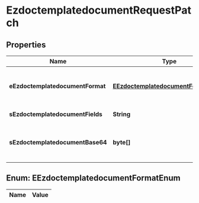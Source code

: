 

# EzdoctemplatedocumentRequestPatch

## Properties

Name | Type | Description | Notes
------------ | ------------- | ------------- | -------------
**eEzdoctemplatedocumentFormat** | [**EEzdoctemplatedocumentFormatEnum**](#EEzdoctemplatedocumentFormatEnum) | Indicates the format of the template.  This field is Required when sEzdoctemplatedocumentBase64 is set. |  [optional]
**sEzdoctemplatedocumentFields** | **String** | List of field in Ezdoctemplatedocument |  [optional]
**sEzdoctemplatedocumentBase64** | **byte[]** | The Base64 encoded binary content of the document.  This field is Required when eEzdoctemplatedocumentFormat is set. |  [optional]


## Enum: EEzdoctemplatedocumentFormatEnum

Name | Value
---- | -----




